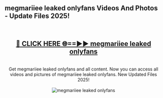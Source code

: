 <h2>megmariiee leaked onlyfans Videos And Photos - Update Files 2025!</h2>
<br>
<div align="center">
<h2><a href="https://top-ai-tools.click/QrbHav" rel="nofollow">🔴 CLICK HERE 🌐==►► megmariiee leaked onlyfans</a></h2>
<br>
Get megmariiee leaked onlyfans and all content. Now you can access all videos and pictures of megmariiee leaked onlyfans. New Updated Files 2025!
<br>
<br>
<a href="https://top-ai-tools.click/QrbHav" rel="nofollow" data-target="animated-image.originalLink"><img src="https://i.ibb.co.com/WyWwxjT/player-gif2.gif" alt="megmariiee leaked onlyfans" style="max-width: 100%; display: inline-block;" data-target="animated-image.originalImage"></a>
</div>
<br>